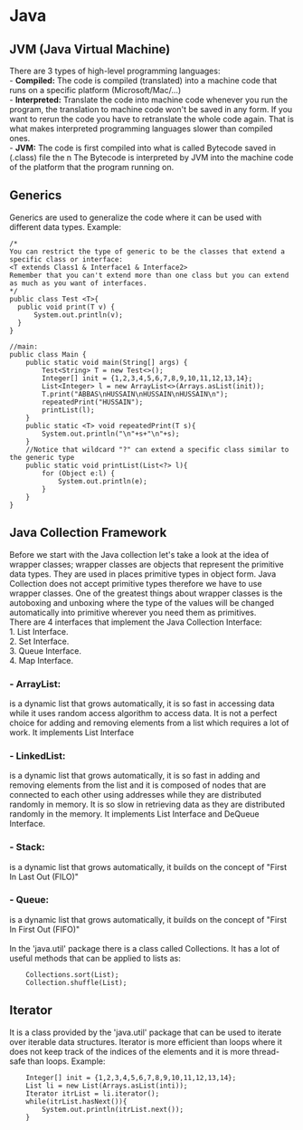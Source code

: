 <h1>Java</h1>
<h2>JVM (Java Virtual Machine)</h2>
There are 3 types of high-level programming languages: <br>
- <strong>Compiled:</strong> The code is compiled (translated) into a machine code that runs on a specific platform (Microsoft/Mac/...) <br>
- <strong>Interpreted:</strong> Translate the code into machine code whenever you run the program, the translation to machine code won't be saved in any form. If you want to rerun the code you have to retranslate the whole code again. That is what makes interpreted programming languages slower than compiled ones. <br>
- <strong>JVM:</strong> The code is first compiled into what is called Bytecode saved in (.class) file the n The Bytecode is interpreted by JVM into the machine code of the platform that the program running on. <br>

<h2>Generics</h2>
Generics are used to generalize the code where it can be used with different data types. Example:
    
    /* 
    You can restrict the type of generic to be the classes that extend a specific class or interface:
    <T extends Class1 & Interface1 & Interface2>
    Remember that you can't extend more than one class but you can extend as much as you want of interfaces.
    */
    public class Test <T>{
      public void print(T v) {
          System.out.println(v);
      }
    }

    //main:
    public class Main {
        public static void main(String[] args) {
            Test<String> T = new Test<>();
            Integer[] init = {1,2,3,4,5,6,7,8,9,10,11,12,13,14};
            List<Integer> l = new ArrayList<>(Arrays.asList(init));
            T.print("ABBAS\nHUSSAIN\nHUSSAIN\nHUSSAIN\n");
            repeatedPrint("HUSSAIN");
            printList(l);
        }
        public static <T> void repeatedPrint(T s){
            System.out.println("\n"+s+"\n"+s);
        }
        //Notice that wildcard "?" can extend a specific class similar to the generic type
        public static void printList(List<?> l){
            for (Object e:l) {
                System.out.println(e);
            }
        }
    }

<h2>Java Collection Framework</h2>
Before we start with the Java collection let's take a look at the idea of wrapper classes; wrapper classes are objects that represent the primitive data types. They are used in places primitive types in object form. Java Collection does not accept primitive types therefore we have to use wrapper classes. One of the greatest things about wrapper classes is the autoboxing and unboxing where the type of the values will be changed automatically into primitive wherever you need them as primitives. <br>
There are 4 interfaces that implement the Java Collection Interface: <br>
1. List Interface. <br>
2. Set Interface. <br>
3. Queue Interface. <br>
4. Map Interface. <br>
<h3>- ArrayList: </h3>is a dynamic list that grows automatically, it is so fast in accessing data while it uses random access algorithm to access data. It is not a perfect choice for adding and removing elements from a list which requires a lot of work. It implements List Interface <br> 
<h3>- LinkedList: </h3>is a dynamic list that grows automatically, it is so fast in adding and removing elements from the list and it is composed of nodes that are connected to each other using addresses while they are distributed randomly in memory. It is so slow in retrieving data as they are distributed randomly in the memory. It implements List Interface and DeQueue Interface. <br>
<h3>- Stack: </h3>is a dynamic list that grows automatically, it builds on the concept of "First In Last Out (FILO)" <br>
<h3>- Queue: </h3>is a dynamic list that grows automatically, it builds on the concept of "First In First Out (FIFO)" <br>
<br>
In the 'java.util' package there is a class called Collections. It has a lot of useful methods that can be applied to lists as:

        Collections.sort(List);
        Collection.shuffle(List);


<h2>Iterator</h2>
It is a class provided by the 'java.util' package that can be used to iterate over iterable data structures. Iterator is more efficient than loops where it does not keep track of the indices of the elements and it is more thread-safe than loops. Example:

        Integer[] init = {1,2,3,4,5,6,7,8,9,10,11,12,13,14};
        List li = new List(Arrays.asList(inti));
        Iterator itrList = li.iterator();
        while(itrList.hasNext()){
            System.out.println(itrList.next());
        }

